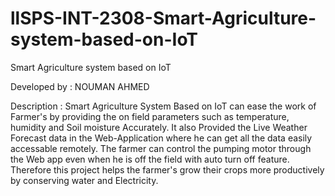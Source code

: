 # llSPS-INT-2308-Smart-Agriculture-system-based-on-IoT
Smart Agriculture system based on IoT

Developed by : NOUMAN AHMED

Description :
Smart Agriculture System Based on IoT can ease the work of Farmer's by providing the on field parameters such as temperature, humidity and Soil moisture Accurately. It also Provided the Live Weather Forecast data in the Web-Application where he can get all the data easily accessable remotely. The farmer can control the pumping motor through the Web app even when he is off the field with auto turn off feature. Therefore this project helps the farmer's grow their crops more productively by conserving water and Electricity.
